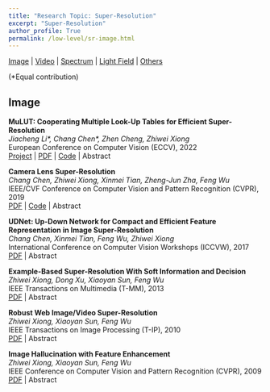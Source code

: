 ```yaml
---
title: "Research Topic: Super-Resolution"
excerpt: "Super-Resolution"
author_profile: True
permalink: /low-level/sr-image.html
---
```


[Image](/low-level/sr-image) |
[Video](/low-level/sr-video) |
[Spectrum](/low-level/sr-spectrum) |
[Light Field](/low-level/sr-light-field) |
[Others](/low-level/sr-other)


(\*Equal contribution)

<!-- ![SemIA]({{ site.baseurl }}/images/SemIA/teaser.png) -->
## Image

**MuLUT: Cooperating Multiple Look-Up Tables for Efficient Super-Resolution** <br>
*Jiacheng Li\*, Chang Chen\*, Zhen Cheng, Zhiwei Xiong* <br>
<span><pub>European Conference on Computer Vision (ECCV), 2022</pub></span> <br>
[Project](https://mulut.pages.dev) |
[PDF](https://link.springer.com/chapter/10.1007/978-3-031-19797-0_14) |
[Code](https://github.com/ddlee-cn/MuLUT) | 
<a onclick='expandABS("li22")'> Abstract </a>
<div style="display: none;" class=abs id="li22"><br>
The high-resolution screen of edge devices stimulates a strong demand for efficient image super-resolution (SR). An emerging research, SR-LUT, responds to this demand by marrying the look-up table (LUT) with learning-based SR methods. However, the size of a single LUT grows exponentially with the increase of its indexing capacity. Consequently, the receptive field of a single LUT is restricted, resulting in inferior performance. To address this issue, we extend SR-LUT by enabling the cooperation of Multiple LUTs, termed MuLUT. Firstly, we devise two novel complementary indexing patterns and construct multiple LUTs in parallel. Secondly, we propose a re-indexing mechanism to enable the hierarchical indexing between multiple LUTs. In these two ways, the total size of MuLUT is linear to its indexing capacity, yielding a practical method to obtain superior performance. We examine the advantage of MuLUT on five SR benchmarks. MuLUT achieves a significant improvement over SR-LUT, up to 1.1 dB PSNR, while preserving its efficiency. Moreover, we extend MuLUT to address demosaicing of Bayer-patterned images, surpassing SR-LUT on two benchmarks by a large margin.
</div>


**Camera Lens Super-Resolution** <br>
*Chang Chen, Zhiwei Xiong, Xinmei Tian, Zheng-Jun Zha, Feng Wu* <br>
<span><pub>IEEE/CVF Conference on Computer Vision and Pattern Recognition (CVPR), 2019</pub></span> <br>
[PDF](http://openaccess.thecvf.com/content_CVPR_2019/html/Chen_Camera_Lens_Super-Resolution_CVPR_2019_paper) |
[Code](https://github.com/ngchc/CameraSR) |
<a onclick='expandABS("chen19")'> Abstract </a>
<div style="display: none;" class=abs id="chen19"><br>
Existing methods for single image super-resolution (SR) are typically evaluated with synthetic degradation models such as bicubic or Gaussian downsampling. In this paper, we investigate SR from the perspective of camera lenses, named as CameraSR, which aims to alleviate the intrinsic tradeoff between resolution (R) and field-of-view (V) in realistic imaging systems. Specifically, we view the R-V degradation as a latent model in the SR process and learn to reverse it with realistic low- and high-resolution image pairs. To obtain the paired images, we propose two novel data acquisition strategies for two representative imaging systems (i.e., DSLR and smartphone cameras), respectively. Based on the obtained City100 dataset, we quantitatively analyze the performance of commonly-used synthetic degradation models, and demonstrate the superiority of CameraSR as a practical solution to boost the performance of existing SR methods. Moreover, CameraSR can be readily generalized to different content and devices, which serves as an advanced digital zoom tool in realistic imaging systems.
</div>


**UDNet: Up-Down Network for Compact and Efficient Feature Representation in Image Super-Resolution** <br>
*Chang Chen, Xinmei Tian, Feng Wu, Zhiwei Xiong* <br>
<span><pub>International Conference on Computer Vision Workshops (ICCVW), 2017</pub></span> <br> 
[PDF](https://ieeexplore.ieee.org/document/8265339) |
<a onclick='expandABS("chen17")'> Abstract </a>
<div style="display: none;" class=abs id="chen17"><br>
Recently, image super-resolution (SR) using convolutional neural networks (CNNs) have achieved remarkable performance. However, there is a tradeoff between performance and speed of SR, depending on whether feature representation and learning are conducted in high-resolution (HR) or low-resolution (LR) space. Generally, to pursue real-time SR, the number of parameters in CNNs has to be restricted, which results in performance degradation. In this paper, we propose a compact and efficient feature representation for real-time SR, named up-down network (UDNet). Specifically, a novel hourglass-shape structure is introduced by combining transposed convolution and spatial aggregation. This structure enables the network to transfer the feature representations between LR and HR spaces multiple times to learn a better mapping. Comprehensive experiments demonstrate that, compared with existing CNN models, UDNet achieves real-time SR without performance degradation on widely used benchmarks.
</div>


**Example-Based Super-Resolution With Soft Information and Decision** <br>
*Zhiwei Xiong, Dong Xu, Xiaoyan Sun, Feng Wu* <br>
<span><pub>IEEE Transactions on Multimedia (T-MM), 2013</pub></span> <br>
[PDF](http://ieeexplore.ieee.org/document/6518133/) |
<a onclick='expandABS("xiong13")'> Abstract </a>
<div style="display: none;" class=abs id="xiong13"><br>
The one-to-one correspondence between co-occurrence image patches of two different resolutions is extensively used in example-based super-resolution (SR). Due to the dimensionality gap between low resolution (LR) and high resolution (HR) spaces, however, an LR patch may correspond to a number of HR patches in practice. This ambiguity is difficult to be overcome with examples representing a deterministic mapping. In this paper, we propose a statistical method for exploiting the one-to-many correspondence between LR and HR patches, which we call soft information and decision. Soft information means an LR patch is mapped to a pixel-wise distribution of all its possible HR counterparts, rather than a single or a limited set of HR candidates. Relying on the soft information, example-based SR is then regarded as an optimization problem to best preserve the local consistency in the recovered HR image. This problem is solved with an efficient message passing algorithm with a factor graph model. The final decision on the HR pixel value is made upon the maximum a posteriori estimation and is called a soft decision. Experimental results demonstrate the superiority of the proposed method compared with the state-of-the-art methods, in terms of both the subjective and objective quality of synthesized HR images.
</div>


**Robust Web Image/Video Super-Resolution** <br>
*Zhiwei Xiong, Xiaoyan Sun, Feng Wu* <br>
<span><pub>IEEE Transactions on Image Processing (T-IP), 2010</pub></span> <br>
[PDF](https://ieeexplore.ieee.org/abstract/document/5430911/) |
<a onclick='expandABS("xiong10")'> Abstract </a>
<div style="display: none;" class=abs id="xiong10"><br>
This paper proposes a robust single-image super-resolution method for enlarging low quality web image/video degraded by downsampling and compression. To simultaneously improve the resolution and perceptual quality of such web image/video, we bring forward a practical solution which combines adaptive regularization and learning-based super-resolution. The contribution of this work is twofold. First, we propose to analyze the image energy change characteristics during the iterative regularization process, i.e., the energy change ratio between primitive (e.g., edges, ridges and corners) and nonprimitive fields. Based on the revealed convergence property of the energy change ratio, appropriate regularization strength can then be determined to well balance compression artifacts removal and primitive components preservation. Second, we verify that this adaptive regularization can steadily and greatly improve the pair matching accuracy in learning-based super-resolution. Consequently, their combination effectively eliminates the quantization noise and meanwhile faithfully compensates the missing high-frequency details, yielding robust super-resolution performance in the compression scenario. Experimental results demonstrate that our solution produces visually pleasing enlargements for various web images/videos.
</div>


**Image Hallucination with Feature Enhancement** <br>
*Zhiwei Xiong, Xiaoyan Sun, Feng Wu* <br>
<span><pub>IEEE Conference on Computer Vision and Pattern Recognition (CVPR), 2009</pub></span> <br>
[PDF](https://ieeexplore.ieee.org/abstract/document/5206630/) |
<a onclick='expandABS("xiong09")'> Abstract </a>
<div style="display: none;" class=abs id="xiong09"><br>
Example-based super-resolution recovers missing high frequencies in a magnified image by learning the correspondence between co-occurrence examples at two different resolution levels. As high-resolution examples usually contain more details and are of higher dimensionality in comparison with low-resolution ones, the mapping from low-resolution to high-resolution is an ill-posed problem. Rather than imposing more complicated mapping constraints, we propose to improve the mapping accuracy by enhancing low-resolution examples in terms of mapped features, e.g., derivatives and primitives. A feature enhancement method is presented through a combination of interpolation with prefiltering and non-blind sparse prior deblurring. By enhancing low-resolution examples, unique feature information carried by high-resolution examples is decreased. This regularization reduces the intrinsic dimensionality disparity between two different resolution examples and thus improves the feature mapping accuracy. Experiments demonstrate our super-resolution scheme with feature enhancement produces high quality results both perceptually and quantitatively.

</div>
